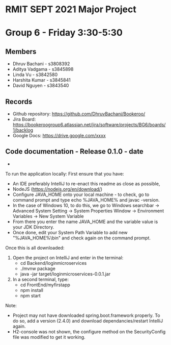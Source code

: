 # RMIT SEPT 2021 Major Project

# Group 6 - Friday 3:30-5:30

## Members
* Dhruv Bachani     - s3808392
* Aditya Vadgama    - s3845898
* Linda Vu          - s3842580
* Harshita Kumar    - s3845841 
* David Nguyen      - s3843540

## Records

* Github repository: https://github.com/DhruvBachani/Bookeroo/
* Jira Board: https://bookeroogroup6.atlassian.net/jira/software/projects/BG6/boards/1/backlog
* Google Docs: https://drive.google.com/xxxx

	
## Code documentation - Release 0.1.0 - date
*
  

To run the application locally:
First ensure that you have:
- An IDE preferably IntelliJ to re-enact this readme as close as possible, 
- NodeJS (https://nodejs.org/en/download/)
- Configure JAVA_HOME onto your local machine - to check, go to command prompt and type echo %JAVA_HOME% and javac -version. 
- 	In the case of Windows 10, to do this, we go to Windows searchbar -> Advanced System Setting -> System Properties Window -> Environment Variables -> New System Variable
- 	From there you enter the name JAVA_HOME and the variable value is your JDK Directory.
- 	Once done, edit your System Path Variable to add new "%JAVA_HOME%\bin" and check again on the command prompt.

Once this is all downloaded:
1. Open the project on IntelliJ and enter in the terminal:
	- cd Backend/loginmicroservices
	- ./mvnw package
	- java -jar target/loginmicroservices-0.0.1.jar
2. In a second terminal, type:
	- cd FrontEnd/myfirstapp
	- npm install
	- npm start

Note: 
- Project may not have downloaded spring.boot.framework properly. To do so, add a version (2.4.0) and download dependancies/restart IntelliJ again.
- H2-console was not shown, the configure method on the SecurityConfig file was modified to get it working. 
